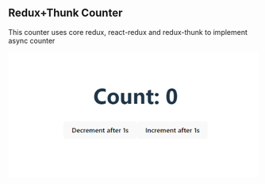 ## Redux+Thunk Counter

This counter uses core redux, react-redux and redux-thunk to implement async counter

![counterImg](image.png)
